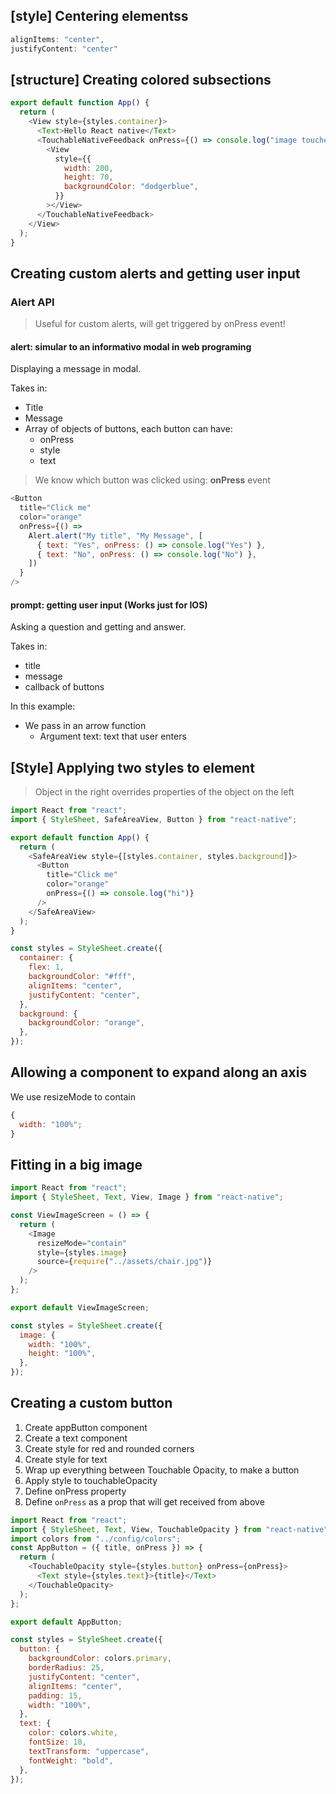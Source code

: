 ## [style] Centering elementss

```javascript
alignItems: "center",
justifyContent: "center"
```

## [structure] Creating colored subsections

```javascript
export default function App() {
  return (
    <View style={styles.container}>
      <Text>Hello React native</Text>
      <TouchableNativeFeedback onPress={() => console.log("image touched")}>
        <View
          style={{
            width: 200,
            height: 70,
            backgroundColor: "dodgerblue",
          }}
        ></View>
      </TouchableNativeFeedback>
    </View>
  );
}
```

## Creating custom alerts and getting user input

### Alert API

> Useful for custom alerts, will get triggered by onPress event!

#### alert: simular to an informativo modal in web programing

Displaying a message in modal.

Takes in:

- Title
- Message
- Array of objects of buttons, each button can have:
  - onPress
  - style
  - text

> We know which button was clicked using: **onPress** event

```javascript
<Button
  title="Click me"
  color="orange"
  onPress={() =>
    Alert.alert("My title", "My Message", [
      { text: "Yes", onPress: () => console.log("Yes") },
      { text: "No", onPress: () => console.log("No") },
    ])
  }
/>
```

#### prompt: getting user input (Works just for IOS)

Asking a question and getting and answer.

Takes in:

- title
- message
- callback of buttons

In this example:

- We pass in an arrow function
  - Argument text: text that user enters

## [Style] Applying two styles to element

> Object in the right overrides properties of the object on the left

```javascript
import React from "react";
import { StyleSheet, SafeAreaView, Button } from "react-native";

export default function App() {
  return (
    <SafeAreaView style={[styles.container, styles.background]}>
      <Button
        title="Click me"
        color="orange"
        onPress={() => console.log("hi")}
      />
    </SafeAreaView>
  );
}

const styles = StyleSheet.create({
  container: {
    flex: 1,
    backgroundColor: "#fff",
    alignItems: "center",
    justifyContent: "center",
  },
  background: {
    backgroundColor: "orange",
  },
});
```

## Allowing a component to expand along an axis

We use resizeMode to contain

```javascript
{
  width: "100%";
}
```

## Fitting in a big image

```javascript
import React from "react";
import { StyleSheet, Text, View, Image } from "react-native";

const ViewImageScreen = () => {
  return (
    <Image
      resizeMode="contain"
      style={styles.image}
      source={require("../assets/chair.jpg")}
    />
  );
};

export default ViewImageScreen;

const styles = StyleSheet.create({
  image: {
    width: "100%",
    height: "100%",
  },
});
```

## Creating a custom button

1. Create appButton component
2. Create a text component
3. Create style for red and rounded corners
4. Create style for text
5. Wrap up everything between Touchable Opacity, to make a button
6. Apply style to touchableOpacity
7. Define onPress property
8. Define `onPress` as a prop that will get received from above

```javascript
import React from "react";
import { StyleSheet, Text, View, TouchableOpacity } from "react-native";
import colors from "../config/colors";
const AppButton = ({ title, onPress }) => {
  return (
    <TouchableOpacity style={styles.button} onPress={onPress}>
      <Text style={styles.text}>{title}</Text>
    </TouchableOpacity>
  );
};

export default AppButton;

const styles = StyleSheet.create({
  button: {
    backgroundColor: colors.primary,
    borderRadius: 25,
    justifyContent: "center",
    alignItems: "center",
    padding: 15,
    width: "100%",
  },
  text: {
    color: colors.white,
    fontSize: 18,
    textTransform: "uppercase",
    fontWeight: "bold",
  },
});
```
